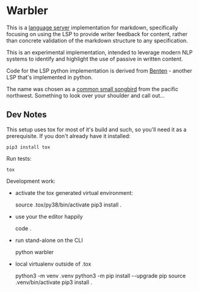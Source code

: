 # Warbler

This is a [language server] implementation for markdown, specifically focusing
on using the LSP to provide writer feedback for content, rather than concrete validation of the markdown structure to any specification.

[language server]: https://langserver.org/

This is an experimental implementation, intended to leverage modern NLP systems to identify and highlight the use of passive in written content.

Code for the LSP python implementation is derived from [Benten](https://github.com/rabix/benten) - another LSP that's implemented in python.

The name was chosen as a [common small songbird](http://www.pacificnorthwestbirds.com/category/warbler-summer/) from the pacific northwest. Something to look over your shoulder and call out...

## Dev Notes

This setup uses tox for most of it's build and such, so you'll need it as a prerequisite. 
If you don't already have it installed:

    pip3 install tox

Run tests:

    tox

Development work:

- activate the tox generated virtual environment:

    source .tox/py38/bin/activate
    pip3 install .

- use your the editor happily

    code .

- run stand-alone on the CLI

    python warbler

- local virtualenv outside of .tox

    python3 -m venv .venv
    python3 -m pip install --upgrade pip
    source .venv/bin/activate
    pip3 install .

